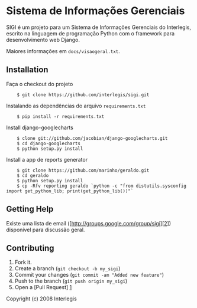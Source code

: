 Sistema de Informações Gerenciais
==========================

SIGI é um projeto para um Sistema de Informações Gerenciais do
Interlegis, escrito na linguagem de programação Python com o framework
para desenvolvimento web Django.

Maiores informações em ``docs/visaogeral.txt``.

Installation
---------------
Faça o checkout do projeto
 
        $ git clone https://github.com/interlegis/sigi.git 

Instalando as dependências do arquivo `requirements.txt`

        $ pip install -r requirements.txt

Install django-googlecharts

        $ clone git://github.com/jacobian/django-googlecharts.git
        $ cd django-googlecharts
        $ python setup.py install

Install a app de reports generator

        $ git clone https://github.com/marinho/geraldo.git
        $ cd geraldo
        $ python setup.py install
        $ cp -Rfv reporting geraldo `python -c "from distutils.sysconfig import get_python_lib; print(get_python_lib())"`



Getting Help
-----------------
Existe uma lista de email ([http://groups.google.com/group/sigi][2]) disponível para discussão geral.

Contributing
-----------------
1. Fork it.
2. Create a branch (`git checkout -b my_sigi`)
3. Commit your changes (`git commit -am "Added new feature"`)
4. Push to the branch (`git push origin my_sigi`)
5. Open a [Pull Request] [1]

[1]:https://github.com/BrenoTeixeira/SIGI-1.6/pulls 
[2]:http://groups.google.com/group/sigi


Copyright (c) 2008 Interlegis
